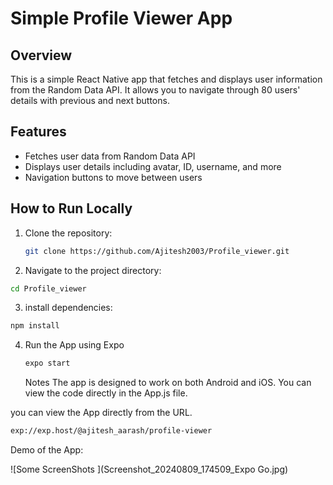 # Simple Profile Viewer App

## Overview
This is a simple React Native app that fetches and displays user information from the Random Data API. It allows you to navigate through 80 users' details with previous and next buttons.

## Features
- Fetches user data from Random Data API
- Displays user details including avatar, ID, username, and more
- Navigation buttons to move between users

## How to Run Locally
1. Clone the repository:
   ```bash
   git clone https://github.com/Ajitesh2003/Profile_viewer.git
2. Navigate to the project directory:
```bash
cd Profile_viewer
```
3. install dependencies:
```bash
npm install
```
4. Run the App using Expo
   ```bash
   expo start
   ```
   Notes
The app is designed to work on both Android and iOS.
You can view the code directly in the App.js file.

you can view the App directly from the URL.
```bash
exp://exp.host/@ajitesh_aarash/profile-viewer
```

Demo of the App:


![Some ScreenShots ](Screenshot_20240809_174509_Expo Go.jpg)
